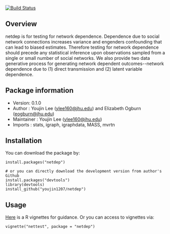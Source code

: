 [![Build Status](https://travis-ci.org/youjin1207/netdep.svg?branch=master)](https://travis-ci.org/youjin1207/netdep)

## Overview

netdep is for testing for network dependence. Dependence due to social network connections increases variance and engenders confounding that can lead to biased estimates. Therefore testing for network dependence should precede any statistical inference upon observations sampled from a single or small number of social networks.
We also provide two data generative process for generating network dependent outcomes--network dependence due to (1) direct transmission and (2) latent variable dependence.

## Package information

- Version: 0.1.0
- Author : Youjin Lee (<ylee160@jhu.edu>) and Elizabeth Ogburn (<eogburn@jhu.edu>)
- Maintainer : Youjin Lee (<ylee160@jhu.edu>)
- Imports : stats, igraph, igraphdata, MASS, mvrtn

## Installation

You can download the package by:

```
install.packages("netdep")

# or you can directly download the development version from author's Github 
install.packages("devtools")
library(devtools)
install_github("youjin1207/netdep")
```


## Usage

[Here](https://github.com/youjin1207/netdep/blob/master/vignettes/nettest.Rmd) is a R vignettes for guidance. Or you can access to vignettes via:

```
vignette("nettest", package = "netdep")
```


